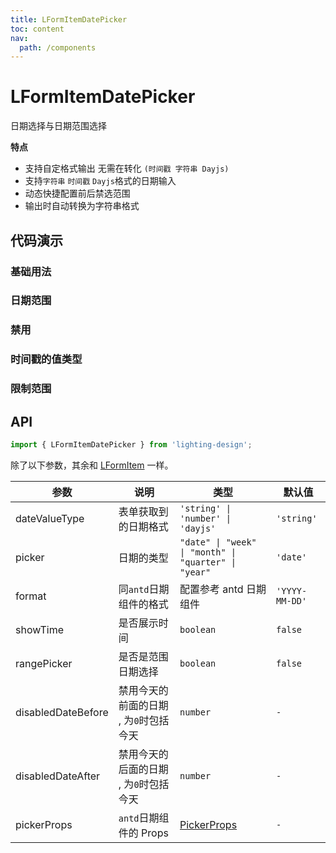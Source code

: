 ```yaml
---
title: LFormItemDatePicker
toc: content
nav:
  path: /components
---
```


# LFormItemDatePicker

日期选择与日期范围选择

**特点**

- 支持自定格式输出 无需在转化 `(时间戳 字符串 Dayjs) `
- 支持`字符串` `时间戳` `Dayjs`格式的日期输入
- 动态快捷配置前后禁选范围
- 输出时自动转换为字符串格式

## 代码演示

### 基础用法

<code src='./demos/Demo1.tsx'></code>

### 日期范围

<!-- <code src='./demos/Demo2.tsx'></code> -->

### 禁用

<!-- <code src='./demos/Demo3.tsx'></code> -->

### 时间戳的值类型

<!-- <code src='./demos/Demo4.tsx'></code> -->

### 限制范围

<!-- <code src='./demos/Demo5.tsx'></code> -->

## API

```ts
import { LFormItemDatePicker } from 'lighting-design';
```

除了以下参数，其余和 [LFormItem](/components/form-item) 一样。

| 参数               | 说明                                   | 类型                                                                                         | 默认值         |
| ------------------ | -------------------------------------- | -------------------------------------------------------------------------------------------- | -------------- |
| dateValueType      | 表单获取到的日期格式                   | `'string' \| 'number' \| 'dayjs'`                                                            | `'string'`     |
| picker             | 日期的类型                             | `"date" \| "week" \| "month" \| "quarter" \| "year"`                                         | `'date'`       |
| format             | 同`antd`日期组件的格式                 | 配置参考 antd 日期组件                                                                       | `'YYYY-MM-DD'` |
| showTime           | 是否展示时间                           | `boolean`                                                                                    | `false`        |
| rangePicker        | 是否是范围日期选择                     | `boolean`                                                                                    | `false`        |
| disabledDateBefore | 禁用今天的前面的日期 , 为`0`时包括今天 | `number`                                                                                     | `-`            |
| disabledDateAfter  | 禁用今天的后面的日期 , 为`0`时包括今天 | `number`                                                                                     | `-`            |
| pickerProps        | `antd`日期组件的 Props                 | [PickerProps](https://ant.design/components/date-picker-cn/#%E5%85%B1%E5%90%8C%E7%9A%84-api) | `-`            |
